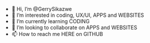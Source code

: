- 👋 Hi, I’m @GerrySikazwe
- 👀 I’m interested in coding, UX/UI, APPS and WEBSITES
- 🌱 I’m currently learning CODING
- 💞️ I’m looking to collaborate on APPS and WEBSITES
- 📫 How to reach me HERE on GITHUB

<!---
GerrySikazwe/GerrySikazwe is a ✨ special ✨ repository because its `README.md` (this file) appears on your GitHub profile.
You can click the Preview link to take a look at your changes.
--->
